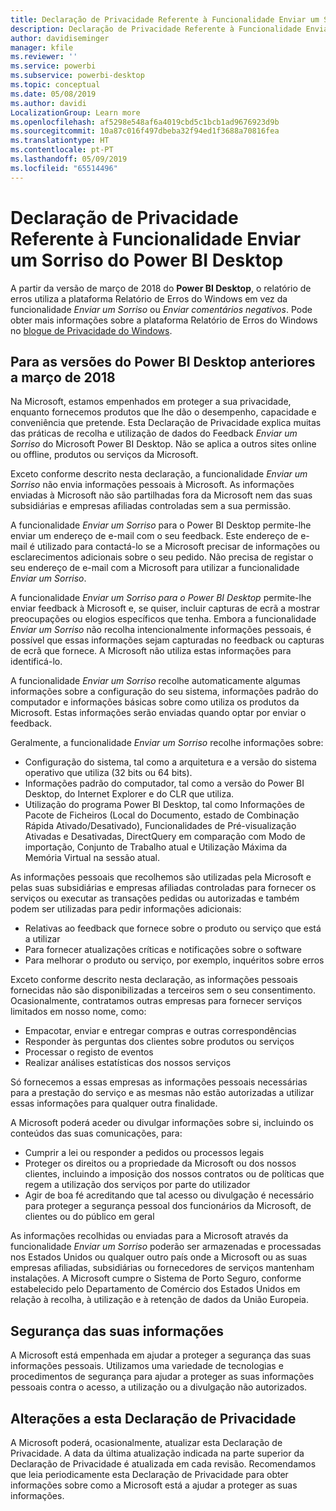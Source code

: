```yaml
---
title: Declaração de Privacidade Referente à Funcionalidade Enviar um Sorriso do Power BI Desktop
description: Declaração de Privacidade Referente à Funcionalidade Enviar um Sorriso do Power BI Desktop
author: davidiseminger
manager: kfile
ms.reviewer: ''
ms.service: powerbi
ms.subservice: powerbi-desktop
ms.topic: conceptual
ms.date: 05/08/2019
ms.author: davidi
LocalizationGroup: Learn more
ms.openlocfilehash: af5298e548af6a4019cbd5c1bcb1ad9676923d9b
ms.sourcegitcommit: 10a87c016f497dbeba32f94ed1f3688a70816fea
ms.translationtype: HT
ms.contentlocale: pt-PT
ms.lasthandoff: 05/09/2019
ms.locfileid: "65514496"
---
```

# <a name="power-bi-desktop-send-a-smile-privacy-statement"></a>Declaração de Privacidade Referente à Funcionalidade Enviar um Sorriso do Power BI Desktop

A partir da versão de março de 2018 do **Power BI Desktop**, o relatório de erros utiliza a plataforma Relatório de Erros do Windows em vez da funcionalidade *Enviar um Sorriso* ou *Enviar comentários negativos*. Pode obter mais informações sobre a plataforma Relatório de Erros do Windows no [blogue de Privacidade do Windows](https://blogs.windows.com/windowsexperience/2018/01/24/microsoft-introduces-new-privacy-tools-ahead-of-data-privacy-day/). 

## <a name="for-versions-of-power-bi-desktop-prior-to-march-2018"></a>Para as versões do Power BI Desktop anteriores a março de 2018

Na Microsoft, estamos empenhados em proteger a sua privacidade, enquanto fornecemos produtos que lhe dão o desempenho, capacidade e conveniência que pretende. Esta Declaração de Privacidade explica muitas das práticas de recolha e utilização de dados do Feedback *Enviar um Sorriso* do Microsoft Power BI Desktop. Não se aplica a outros sites online ou offline, produtos ou serviços da Microsoft.

Exceto conforme descrito nesta declaração, a funcionalidade *Enviar um Sorriso* não envia informações pessoais à Microsoft. As informações enviadas à Microsoft não são partilhadas fora da Microsoft nem das suas subsidiárias e empresas afiliadas controladas sem a sua permissão.

A funcionalidade *Enviar um Sorriso* para o Power BI Desktop permite-lhe enviar um endereço de e-mail com o seu feedback. Este endereço de e-mail é utilizado para contactá-lo se a Microsoft precisar de informações ou esclarecimentos adicionais sobre o seu pedido. Não precisa de registar o seu endereço de e-mail com a Microsoft para utilizar a funcionalidade *Enviar um Sorriso*.

A funcionalidade *Enviar um Sorriso para o Power BI Desktop* permite-lhe enviar feedback à Microsoft e, se quiser, incluir capturas de ecrã a mostrar preocupações ou elogios específicos que tenha. Embora a funcionalidade *Enviar um Sorriso* não recolha intencionalmente informações pessoais, é possível que essas informações sejam capturadas no feedback ou capturas de ecrã que fornece. A Microsoft não utiliza estas informações para identificá-lo.

A funcionalidade *Enviar um Sorriso* recolhe automaticamente algumas informações sobre a configuração do seu sistema, informações padrão do computador e informações básicas sobre como utiliza os produtos da Microsoft. Estas informações serão enviadas quando optar por enviar o feedback.

Geralmente, a funcionalidade *Enviar um Sorriso* recolhe informações sobre:

* Configuração do sistema, tal como a arquitetura e a versão do sistema operativo que utiliza (32 bits ou 64 bits).
* Informações padrão do computador, tal como a versão do Power BI Desktop, do Internet Explorer e do CLR que utiliza.
* Utilização do programa Power BI Desktop, tal como Informações de Pacote de Ficheiros (Local do Documento, estado de Combinação Rápida Ativado/Desativado), Funcionalidades de Pré-visualização Ativadas e Desativadas, DirectQuery em comparação com Modo de importação, Conjunto de Trabalho atual e Utilização Máxima da Memória Virtual na sessão atual.

As informações pessoais que recolhemos são utilizadas pela Microsoft e pelas suas subsidiárias e empresas afiliadas controladas para fornecer os serviços ou executar as transações pedidas ou autorizadas e também podem ser utilizadas para pedir informações adicionais:

* Relativas ao feedback que fornece sobre o produto ou serviço que está a utilizar
* Para fornecer atualizações críticas e notificações sobre o software
* Para melhorar o produto ou serviço, por exemplo, inquéritos sobre erros

Exceto conforme descrito nesta declaração, as informações pessoais fornecidas não são disponibilizadas a terceiros sem o seu consentimento. Ocasionalmente, contratamos outras empresas para fornecer serviços limitados em nosso nome, como:

* Empacotar, enviar e entregar compras e outras correspondências
* Responder às perguntas dos clientes sobre produtos ou serviços
* Processar o registo de eventos
* Realizar análises estatísticas dos nossos serviços

Só fornecemos a essas empresas as informações pessoais necessárias para a prestação do serviço e as mesmas não estão autorizadas a utilizar essas informações para qualquer outra finalidade.

A Microsoft poderá aceder ou divulgar informações sobre si, incluindo os conteúdos das suas comunicações, para:

* Cumprir a lei ou responder a pedidos ou processos legais
* Proteger os direitos ou a propriedade da Microsoft ou dos nossos clientes, incluindo a imposição dos nossos contratos ou de políticas que regem a utilização dos serviços por parte do utilizador
* Agir de boa fé acreditando que tal acesso ou divulgação é necessário para proteger a segurança pessoal dos funcionários da Microsoft, de clientes ou do público em geral

As informações recolhidas ou enviadas para a Microsoft através da funcionalidade *Enviar um Sorriso* poderão ser armazenadas e processadas nos Estados Unidos ou qualquer outro país onde a Microsoft ou as suas empresas afiliadas, subsidiárias ou fornecedores de serviços mantenham instalações. A Microsoft cumpre o Sistema de Porto Seguro, conforme estabelecido pelo Departamento de Comércio dos Estados Unidos em relação à recolha, à utilização e à retenção de dados da União Europeia.

## <a name="security-of-your-information"></a>Segurança das suas informações
A Microsoft está empenhada em ajudar a proteger a segurança das suas informações pessoais. Utilizamos uma variedade de tecnologias e procedimentos de segurança para ajudar a proteger as suas informações pessoais contra o acesso, a utilização ou a divulgação não autorizados.

## <a name="changes-to-this-privacy-statement"></a>Alterações a esta Declaração de Privacidade
A Microsoft poderá, ocasionalmente, atualizar esta Declaração de Privacidade. A data da última atualização indicada na parte superior da Declaração de Privacidade é atualizada em cada revisão. Recomendamos que leia periodicamente esta Declaração de Privacidade para obter informações sobre como a Microsoft está a ajudar a proteger as suas informações.

